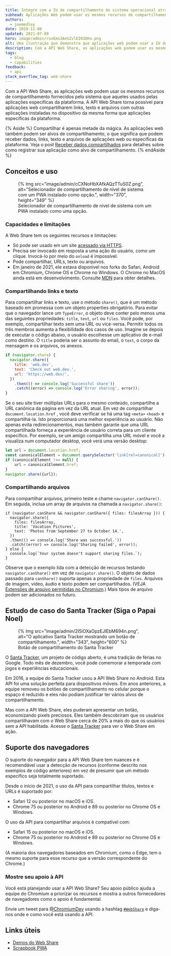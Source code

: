 ```yaml
---
title: Integre com a IU de compartilhamento do sistema operacional através da API Web Share
subhead: Aplicações Web podem usar os mesmos recursos de compartilhamento fornecidos pelo sistema que as aplicações específicas da plataforma.
authors:
  - joemedley
date: 2019-11-08
updated: 2021-07-09
hero: image/admin/ruvEms3AeSZvlEI01DKo.png
alt: Uma ilustração que demonstra que aplicações web podem usar a IU de compartilhamento fornecida pelo sistema.
description: Com a API Web Share, as aplicações web podem usar os mesmos recursos de compartilhamento fornecidos pelo sistema que aqueles usados pelas aplicações específicas da plataforma. A API Web Share torna possível para aplicações web compartilharem links, texto e arquivos com outras aplicações instaladas no dispositivo da mesma forma que aplicações específicas da plataforma.
tags:
  - blog
  - capabilities
feedback:
  - api
stack_overflow_tag: web-share
---
```


Com a API Web Share, as aplicações web podem usar os mesmos recursos de compartilhamento fornecidos pelo sistema que aqueles usados pelas aplicações específicas da plataforma. A API Web Share torna possível para aplicações web compartilharem links, texto e arquivos com outras aplicações instaladas no dispositivo da mesma forma que aplicações específicas da plataforma.

{% Aside %} Compartilhar é apenas metade da mágica. As aplicações web também podem ser alvos de compartilhamento, o que significa que podem receber dados, links, texto e arquivos de aplicações web ou específicas da plataforma. Veja o post [Receber dados compartilhados](/web-share-target/) para detalhes sobre como registrar sua aplicação como alvo de compartilhamento. {% endAside %}

## Conceitos e uso

<figure data-float="right">   {% Img src="image/admin/cCXNoHbXAfkAQzTTuS0Z.png", alt="Selecionador de compartilhamento de nível de sistema com um PWA instalado como opção.", width="370", height="349" %}   <figcaption>  Selecionador de compartilhamento de nível de sistema com um PWA instalado como uma opção.  </figcaption></figure>

### Capacidades e limitações

A Web Share tem os seguintes recursos e limitações:

- Só pode ser usado em um site [acessado via HTTPS](https://www.chromium.org/Home/chromium-security/prefer-secure-origins-for-powerful-new-features).
- Precisa ser invocado em resposta a uma ação do usuário, como um clique. Invocá-lo por meio do `onload` é impossível.
- Pode compartilhar, URLs, texto ou arquivos.
- Em janeiro de 2021, ele estava disponível nos forks do Safari, Android em Chromium, Chrome OS e Chrome no Windows. O Chrome no MacOS ainda está em desenvolvimento. Consulte [MDN](https://developer.mozilla.org/docs/Web/API/Navigator/share#Browser_compatibility) para obter detalhes.

### Compartilhando links e texto

Para compartilhar links e texto, use o método `share()`, que é um método baseado em promessa com um objeto properties obrigatório. Para evitar que o navegador lance um `TypeError`, o objeto deve conter pelo menos uma das seguintes propriedades: `title`, `text`, `url` ou `files`. Você pode, por exemplo, compartilhar texto sem uma URL ou vice-versa. Permitir todos os três membros aumenta a flexibilidade dos casos de uso. Imagine se depois de executar o código abaixo, o usuário escolhesse um aplicativo de e-mail como destino. O `title` poderia ser o assunto do email, o `text`, o corpo da mensagem e os arquivos, os anexos.

```js
if (navigator.share) {
  navigator.share({
    title: 'web.dev',
    text: 'Check out web.dev.',
    url: 'https://web.dev/',
  })
    .then(() => console.log('Successful share'))
    .catch((error) => console.log('Error sharing', error));
}
```

Se o seu site tiver múltiplas URLs para o mesmo conteúdo, compartilhe a URL canônica da página em vez da URL atual. Em vez de compartilhar `document.location.href` , você deve verificar se há uma tag `<meta>` `<head>` e compartilhá-la. Isto proporcionará uma melhor experiência ao usuário. Não apenas evita redirecionamentos, mas também garante que uma URL compartilhada forneça a experiência de usuário correta para um cliente específico. Por exemplo, se um amigo compartilha uma URL móvel e você a visualiza num computador desktop, você verá uma versão desktop:

```js
let url = document.location.href;
const canonicalElement = document.querySelector('link[rel=canonical]');
if (canonicalElement !== null) {
    url = canonicalElement.href;
}
navigator.share({url});
```

### Compartilhando arquivos

Para compartilhar arquivos, primeiro teste e chame `navigator.canShare()`. Em seguida, inclua um array de arquivos na chamada a `navigator.share()`:

```js/0-5
if (navigator.canShare && navigator.canShare({ files: filesArray })) {
  navigator.share({
    files: filesArray,
    title: 'Vacation Pictures',
    text: 'Photos from September 27 to October 14.',
  })
  .then(() => console.log('Share was successful.'))
  .catch((error) => console.log('Sharing failed', error));
} else {
  console.log(`Your system doesn't support sharing files.`);
}
```

Observe que o exemplo lida com a detecção de recursos testando `navigator.canShare()` em vez de `navigator.share()`. O objeto de dados passado para `canShare()` suporta apenas a propriedade de `files`. Arquivos de imagem, vídeo, áudio e texto podem ser compartilhados. (VEJA [Extensões de arquivo permitidas no Chromium](https://docs.google.com/document/d/1tKPkHA5nnJtmh2TgqWmGSREUzXgMUFDL6yMdVZHqUsg/edit?usp=sharing).) Mais tipos de arquivo podem ser adicionados no futuro.

## Estudo de caso do Santa Tracker (Siga o Papai Noel)

<figure data-float="right">   {% Img src="image/admin/2I5iOXaOpzEJlEbM694n.png", alt="O aplicativo Santa Tracker mostrando um botão de compartilhamento.", width="343", height="600" %}   <figcaption>    Botão de compartilhamento do Santa Tracker  </figcaption></figure>

O  [Santa Tracker](https://santatracker.google.com/), um projeto de código aberto, é uma tradição de férias no Google. Todo mês de dezembro, você pode comemorar a temporada com jogos e experiências educacionais.

Em 2016, a equipe do Santa Tracker usou a API Web Share no Android. Esta API foi uma solução perfeita para dispositivos móveis. Em anos anteriores, a equipe removeu os botões de compartilhamento no celular porque o espaço é reduzido e eles não podiam justificar ter vários alvos de compartilhamento.

Mas com a API Web Share, eles puderam apresentar um botão, economizando pixels preciosos. Eles também descobriram que os usuários compartilhavam com o Web Share cerca de 20% a mais do que os usuários sem a API habilitada. Acesse o [Santa Tracker](https://santatracker.google.com/) para ver o Web Share em ação.

## Suporte dos navegadores

O suporte do navegador para a API Web Share tem nuances e é recomendável usar a detecção de recursos (conforme descrito nos exemplos de código anteriores) em vez de presumir que um método específico seja totalmente suportado.

Desde o início de 2021, o uso da API para compartilhar títulos, textos e URLs é suportado por:

- Safari 12 ou posterior no macOS e iOS.
- Chrome 75 ou posterior no Android e 89 ou posterior no Chrome OS e Windows.

O uso da API para compartilhar arquivos é compatível com:

- Safari 15 ou posterior no macOS e iOS.
- Chrome 75 ou posterior no Android e 89 ou posterior no Chrome OS e Windows.

(A maioria dos navegadores baseados em Chromium, como o Edge, tem o mesmo suporte para esse recurso que a versão correspondente do Chrome.)

### Mostre seu apoio à API

Você está planejando usar a API Web Share? Seu apoio público ajuda a equipe do Chromium a priorizar os recursos e mostra a outros fornecedores de navegadores como o apoio é fundamental.

Envie um tweet para [@ChromiumDev](https://twitter.com/ChromiumDev) usando a hashtag [`#WebShare`](https://twitter.com/search?q=%23WebShare&src=recent_search_click&f=live) e diga-nos onde e como você está usando a API.

## Links úteis

- [Demos do Web Share](https://w3c.github.io/web-share/demos/share-files.html)
- [Scrapbook PWA](https://github.com/GoogleChrome/samples/blob/gh-pages/web-share/README.md#web-share-demo)
